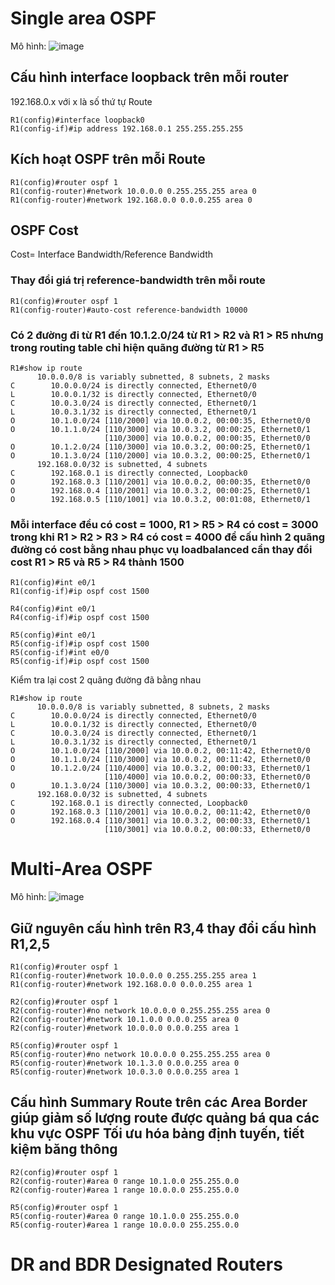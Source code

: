 # Single area OSPF
Mô hình: ![image](https://github.com/user-attachments/assets/96d71439-ed1c-4e93-bfd7-b8aa8065eb07)
## Cấu hình interface loopback trên mỗi router
192.168.0.x với x là số thứ tự Route
```
R1(config)#interface loopback0
R1(config-if)#ip address 192.168.0.1 255.255.255.255
```
## Kích hoạt OSPF trên mỗi Route
```
R1(config)#router ospf 1
R1(config-router)#network 10.0.0.0 0.255.255.255 area 0
R1(config-router)#network 192.168.0.0 0.0.0.255 area 0
```
## OSPF Cost
Cost= Interface Bandwidth/Reference Bandwidth

### Thay đổi giá trị reference-bandwidth trên mỗi route
```
R1(config)#router ospf 1
R1(config-router)#auto-cost reference-bandwidth 10000
```
### Có 2 đường đi từ R1 đến 10.1.2.0/24 từ R1 > R2 và R1 > R5 nhưng trong routing table chỉ hiện quãng đường từ R1 > R5
```
R1#show ip route
      10.0.0.0/8 is variably subnetted, 8 subnets, 2 masks
C        10.0.0.0/24 is directly connected, Ethernet0/0
L        10.0.0.1/32 is directly connected, Ethernet0/0
C        10.0.3.0/24 is directly connected, Ethernet0/1
L        10.0.3.1/32 is directly connected, Ethernet0/1
O        10.1.0.0/24 [110/2000] via 10.0.0.2, 00:00:35, Ethernet0/0
O        10.1.1.0/24 [110/3000] via 10.0.3.2, 00:00:25, Ethernet0/1
                     [110/3000] via 10.0.0.2, 00:00:35, Ethernet0/0
O        10.1.2.0/24 [110/3000] via 10.0.3.2, 00:00:25, Ethernet0/1
O        10.1.3.0/24 [110/2000] via 10.0.3.2, 00:00:25, Ethernet0/1
      192.168.0.0/32 is subnetted, 4 subnets
C        192.168.0.1 is directly connected, Loopback0
O        192.168.0.3 [110/2001] via 10.0.0.2, 00:00:35, Ethernet0/0
O        192.168.0.4 [110/2001] via 10.0.3.2, 00:00:25, Ethernet0/1
O        192.168.0.5 [110/1001] via 10.0.3.2, 00:01:08, Ethernet0/1
```
### Mỗi interface đều có cost = 1000, R1 > R5 > R4 có cost = 3000 trong khi R1 > R2 > R3 > R4 có cost = 4000 để cấu hình 2 quãng đường có cost bằng nhau phục vụ loadbalanced cần thay đổi cost R1 > R5 và R5 > R4 thành 1500
```
R1(config)#int e0/1
R1(config-if)#ip ospf cost 1500

R4(config)#int e0/1
R4(config-if)#ip ospf cost 1500

R5(config)#int e0/1
R5(config-if)#ip ospf cost 1500
R5(config-if)#int e0/0
R5(config-if)#ip ospf cost 1500
```
Kiểm tra lại cost 2 quãng đường đã bằng nhau 
```
R1#show ip route 
      10.0.0.0/8 is variably subnetted, 8 subnets, 2 masks
C        10.0.0.0/24 is directly connected, Ethernet0/0
L        10.0.0.1/32 is directly connected, Ethernet0/0
C        10.0.3.0/24 is directly connected, Ethernet0/1
L        10.0.3.1/32 is directly connected, Ethernet0/1
O        10.1.0.0/24 [110/2000] via 10.0.0.2, 00:11:42, Ethernet0/0
O        10.1.1.0/24 [110/3000] via 10.0.0.2, 00:11:42, Ethernet0/0
O        10.1.2.0/24 [110/4000] via 10.0.3.2, 00:00:33, Ethernet0/1
                     [110/4000] via 10.0.0.2, 00:00:33, Ethernet0/0
O        10.1.3.0/24 [110/3000] via 10.0.3.2, 00:00:33, Ethernet0/1
      192.168.0.0/32 is subnetted, 4 subnets
C        192.168.0.1 is directly connected, Loopback0
O        192.168.0.3 [110/2001] via 10.0.0.2, 00:11:42, Ethernet0/0
O        192.168.0.4 [110/3001] via 10.0.3.2, 00:00:33, Ethernet0/1
                     [110/3001] via 10.0.0.2, 00:00:33, Ethernet0/0
```
# Multi-Area OSPF
Mô hình: ![image](https://github.com/user-attachments/assets/7301b3f3-5345-4b38-ba9d-9b9c8237313a)
## Giữ nguyên cấu hình trên R3,4 thay đổi cấu hình R1,2,5 
```
R1(config)#router ospf 1
R1(config-router)#network 10.0.0.0 0.255.255.255 area 1
R1(config-router)#network 192.168.0.0 0.0.0.255 area 1

R2(config)#router ospf 1
R2(config-router)#no network 10.0.0.0 0.255.255.255 area 0
R2(config-router)#network 10.1.0.0 0.0.0.255 area 0
R2(config-router)#network 10.0.0.0 0.0.0.255 area 1

R5(config)#router ospf 1
R5(config-router)#no network 10.0.0.0 0.255.255.255 area 0
R5(config-router)#network 10.1.3.0 0.0.0.255 area 0
R5(config-router)#network 10.0.3.0 0.0.0.255 area 1
```
## Cấu hình Summary Route trên các Area Border giúp giảm số lượng route được quảng bá qua các khu vực OSPF Tối ưu hóa bảng định tuyến, tiết kiệm băng thông
```
R2(config)#router ospf 1
R2(config-router)#area 0 range 10.1.0.0 255.255.0.0
R2(config-router)#area 1 range 10.0.0.0 255.255.0.0

R5(config)#router ospf 1
R5(config-router)#area 0 range 10.1.0.0 255.255.0.0
R5(config-router)#area 1 range 10.0.0.0 255.255.0.0
```
# DR and BDR  Designated Routers
